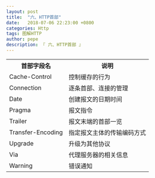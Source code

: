 ```yaml
---
layout: post
title:  "六、HTTP首部"
date:   2018-07-06 22:23:00 +0800
categories: Http
tags: 图解HTTP
author: pepe
description: 『 六、HTTP首部 』
---
```


<table>
    <tr>
        <th>首部字段名</th><th>说明</th>
    </tr>
    <tr>
        <td>Cache-Control</td><td>控制缓存的行为</td>
    </tr>
    <tr>
        <td>Connection</td><td>逐条首部、连接的管理</td>
    </tr>
    <tr>
        <td>Date</td><td>创建报文的日期时间</td>
    </tr>
    <tr>
        <td>Pragma</td><td>报文指令</td>
    </tr>
    <tr>
        <td>Trailer</td><td>报文末端的首部一览</td>
    </tr>
    <tr>
        <td>Transfer-Encoding</td><td>指定报文主体的传输编码方式</td>
    </tr>
    <tr>
        <td>Upgrade</td><td>升级为其他协议</td>
    </tr>
    <tr>
        <td>Via</td><td>代理服务器的相关信息</td>
    </tr>
    <tr>
        <td>Warning</td><td>错误通知</td>
    </tr>
</table>


























































